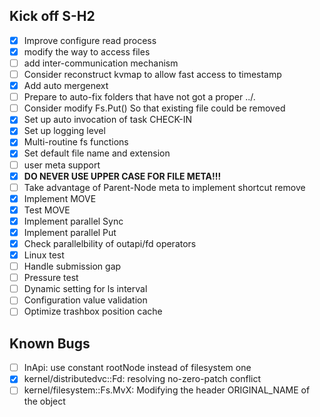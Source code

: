 ## Kick off S-H2

- [x] Improve configure read process
- [x] modify the way to access files
- [ ] add inter-communication mechanism
- [ ] Consider reconstruct kvmap to allow fast access to timestamp
- [x] Add auto mergenext
- [ ] Prepare to auto-fix folders that have not got a proper ../.
- [ ] Consider modify Fs.Put() So that existing file could be removed
- [x] Set up auto invocation of task CHECK-IN
- [x] Set up logging level
- [x] Multi-routine fs functions
- [x] Set default file name and extension
- [ ] user meta support
- [x] **DO NEVER USE UPPER CASE FOR FILE META!!!**
- [ ] Take advantage of Parent-Node meta to implement shortcut remove
- [x] Implement MOVE
- [x] Test MOVE
- [x] Implement parallel Sync
- [x] Implement parallel Put
- [x] Check parallelbility of outapi/fd operators
- [x] Linux test
- [ ] Handle submission gap
- [ ] Pressure test
- [ ] Dynamic setting for ls interval
- [ ] Configuration value validation
- [ ] Optimize trashbox position cache

## Known Bugs
- [ ] InApi: use constant rootNode instead of filesystem one
- [x] kernel/distributedvc::Fd: resolving no-zero-patch conflict
- [ ] kernel/filesystem::Fs.MvX: Modifying the header ORIGINAL_NAME of the object
